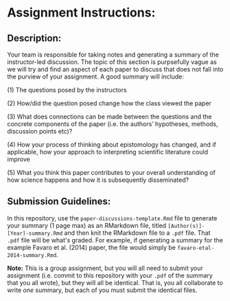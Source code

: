 # Assignment Instructions:

## Description:

Your team is responsible for taking notes and generating a summary of the instructor-led discussion. The topic of this section is purpsefully vague as we will try and find an aspect of each paper to discuss that does not fall into the purview of your assignment. A good summary will include:

(1) The questions posed by the instructors

(2) How/did the question posed change how the class viewed the paper

(3) What does connections can be made between the questions and the concrete components of the paper (i.e. the authors’ hypotheses, methods, discussion points etc)?

(4) How your process of thinking about epistomology has changed, and if applicable, how your approach to interpreting scientific literature could improve

(5) What you think this paper contributes to your overall understanding of how science happens and how it is subsequently disseminated?

## Submission Guidelines:

In this repository, use the `paper-discussions-template.Rmd` file to generate your summary (1 page max) as an RMarkdown file, titled `[Author(s)]-[Year]-summary.Rmd` and then knit the RMarkdown file to a `.pdf` file. That `.pdf` file will be what's graded. For example, if generating a summary for the example Favaro et al. (2014) paper, the file would simply be `favaro-etal-2014-summary.Rmd`. 

**Note:** This is a group assignment, but you will all need to submit your assignment (i.e. commit to this repository with your `.pdf` of the summary that you all wrote), but they will all be identical. That is, you all collaborate to write *one* summary, but each of you must submit the identical files. 
